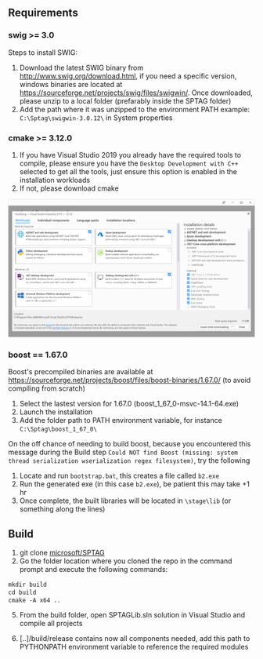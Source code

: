 ## Requirements

### swig >= 3.0

Steps to install SWIG: 

1. Download the latest SWIG binary from http://www.swig.org/download.html, if you need a specific version, windows binaries are located at https://sourceforge.net/projects/swig/files/swigwin/. Once downloaded, please unzip to a local folder (prefarably inside the SPTAG folder) 
2. Add the path where it was unzipped to the environment PATH example: `C:\Sptag\swigwin-3.0.12\` in System properties

### cmake >= 3.12.0

1. If you have Visual Studio 2019 you already have the required tools to compile, please ensure you have the `Desktop Development with C++` selected to get all the tools, just ensure this option is enabled in the installation workloads
2. If not, please download cmake

![Visual Studio](img/visualstudio.png)

### boost == 1.67.0

Boost's precompiled binaries are available at https://sourceforge.net/projects/boost/files/boost-binaries/1.67.0/ (to avoid compiling from scratch) 

1. Select the lastest version for 1.67.0 (boost_1_67_0-msvc-14.1-64.exe)
2. Launch the installation
3. Add the folder path to PATH environment variable, for instance `C:\Sptag\boost_1_67_0\`

On the off chance of needing to build boost, because you encountered this message during the Build step `Could NOT find Boost (missing: system thread serialization wserialization regex filesystem)`, try the following
1. Locate and run `bootstrap.bat`, this creates a file called `b2.exe`
2. Run the generated exe (in this case `b2.exe`), be patient this may take +1 hr
3. Once complete, the built libraries will be located in `\stage\lib` (or something along the lines)

## Build

1. git clone [microsoft/SPTAG](https://github.com/microsoft/SPTAG/)
2. Go the folder location where you cloned the repo in the command prompt and execute the following commands:
```
mkdir build
cd build
cmake -A x64 ..
```
5. From the build folder, open SPTAGLib.sln solution in Visual Studio and compile all projects

6. [..]/build/release contains now all components needed, add this path to PYTHONPATH environment variable to reference the required modules
